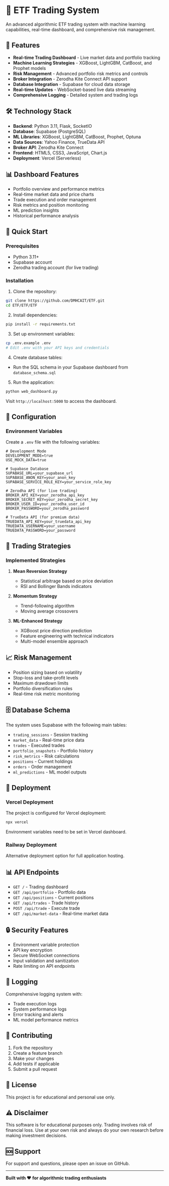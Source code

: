 # 🚀 ETF Trading System

An advanced algorithmic ETF trading system with machine learning capabilities, real-time dashboard, and comprehensive risk management.

## 🌟 Features

- **Real-time Trading Dashboard** - Live market data and portfolio tracking
- **Machine Learning Strategies** - XGBoost, LightGBM, CatBoost, and Prophet models
- **Risk Management** - Advanced portfolio risk metrics and controls
- **Broker Integration** - Zerodha Kite Connect API support
- **Database Integration** - Supabase for cloud data storage
- **Real-time Updates** - WebSocket-based live data streaming
- **Comprehensive Logging** - Detailed system and trading logs

## 🛠️ Technology Stack

- **Backend**: Python 3.11, Flask, SocketIO
- **Database**: Supabase (PostgreSQL)
- **ML Libraries**: XGBoost, LightGBM, CatBoost, Prophet, Optuna
- **Data Sources**: Yahoo Finance, TrueData API
- **Broker API**: Zerodha Kite Connect
- **Frontend**: HTML5, CSS3, JavaScript, Chart.js
- **Deployment**: Vercel (Serverless)

## 📊 Dashboard Features

- Portfolio overview and performance metrics
- Real-time market data and price charts
- Trade execution and order management
- Risk metrics and position monitoring
- ML prediction insights
- Historical performance analysis

## 🚀 Quick Start

### Prerequisites

- Python 3.11+
- Supabase account
- Zerodha trading account (for live trading)

### Installation

1. Clone the repository:
```bash
git clone https://github.com/DMHCAIT/ETF.git
cd ETF/ETF/ETF
```

2. Install dependencies:
```bash
pip install -r requirements.txt
```

3. Set up environment variables:
```bash
cp .env.example .env
# Edit .env with your API keys and credentials
```

4. Create database tables:
- Run the SQL schema in your Supabase dashboard from `database_schema.sql`

5. Run the application:
```bash
python web_dashboard.py
```

Visit `http://localhost:5000` to access the dashboard.

## 🔧 Configuration

### Environment Variables

Create a `.env` file with the following variables:

```env
# Development Mode
DEVELOPMENT_MODE=true
USE_MOCK_DATA=true

# Supabase Database
SUPABASE_URL=your_supabase_url
SUPABASE_ANON_KEY=your_anon_key
SUPABASE_SERVICE_ROLE_KEY=your_service_role_key

# Zerodha API (for live trading)
BROKER_API_KEY=your_zerodha_api_key
BROKER_SECRET_KEY=your_zerodha_secret_key
BROKER_USER_ID=your_zerodha_user_id
BROKER_PASSWORD=your_zerodha_password

# TrueData API (for premium data)
TRUEDATA_API_KEY=your_truedata_api_key
TRUEDATA_USERNAME=your_username
TRUEDATA_PASSWORD=your_password
```

## 🎯 Trading Strategies

### Implemented Strategies

1. **Mean Reversion Strategy**
   - Statistical arbitrage based on price deviation
   - RSI and Bollinger Bands indicators

2. **Momentum Strategy**
   - Trend-following algorithm
   - Moving average crossovers

3. **ML-Enhanced Strategy**
   - XGBoost price direction prediction
   - Feature engineering with technical indicators
   - Multi-model ensemble approach

## 📈 Risk Management

- Position sizing based on volatility
- Stop-loss and take-profit levels
- Maximum drawdown limits
- Portfolio diversification rules
- Real-time risk metric monitoring

## 🗄️ Database Schema

The system uses Supabase with the following main tables:

- `trading_sessions` - Session tracking
- `market_data` - Real-time price data
- `trades` - Executed trades
- `portfolio_snapshots` - Portfolio history
- `risk_metrics` - Risk calculations
- `positions` - Current holdings
- `orders` - Order management
- `ml_predictions` - ML model outputs

## 🚀 Deployment

### Vercel Deployment

The project is configured for Vercel deployment:

```bash
npx vercel
```

Environment variables need to be set in Vercel dashboard.

### Railway Deployment

Alternative deployment option for full application hosting.

## 📊 API Endpoints

- `GET /` - Trading dashboard
- `GET /api/portfolio` - Portfolio data
- `GET /api/positions` - Current positions
- `GET /api/trades` - Trade history
- `POST /api/trade` - Execute trade
- `GET /api/market-data` - Real-time market data

## 🔒 Security Features

- Environment variable protection
- API key encryption
- Secure WebSocket connections
- Input validation and sanitization
- Rate limiting on API endpoints

## 📝 Logging

Comprehensive logging system with:
- Trade execution logs
- System performance logs
- Error tracking and alerts
- ML model performance metrics

## 🤝 Contributing

1. Fork the repository
2. Create a feature branch
3. Make your changes
4. Add tests if applicable
5. Submit a pull request

## 📄 License

This project is for educational and personal use only.

## ⚠️ Disclaimer

This software is for educational purposes only. Trading involves risk of financial loss. Use at your own risk and always do your own research before making investment decisions.

## 🆘 Support

For support and questions, please open an issue on GitHub.

---

**Built with ❤️ for algorithmic trading enthusiasts**
